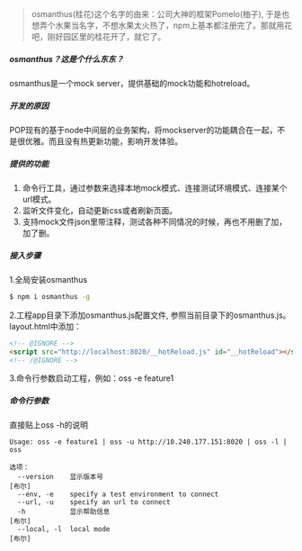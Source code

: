 > osmanthus(桂花)这个名字的由来：公司大神的框架Pomelo(柚子), 于是也想弄个水果当名字，不想水果太火热了，npm上基本都注册完了。那就用花吧，刚好园区里的桂花开了，就它了。

##### osmanthus？这是个什么东东？
osmanthus是一个mock server，提供基础的mock功能和hotreload。

##### 开发的原因
POP现有的基于node中间层的业务架构，将mockserver的功能耦合在一起，不是很优雅。而且没有热更新功能，影响开发体验。

##### 提供的功能
1. 命令行工具，通过参数来选择本地mock模式、连接测试环境模式、连接某个url模式。
2. 监听文件变化，自动更新css或者刷新页面。
3. 支持mock文件json里带注释，测试各种不同情况的时候，再也不用删了加，加了删。

##### 接入步骤
1.全局安装osmanthus
```bash
$ npm i osmanthus -g
```
2.工程app目录下添加osmanthus.js配置文件, 参照当前目录下的osmanthus.js。
layout.html中添加：
```html
<!-- @IGNORE -->
<script src="http://localhost:8020/__hotReload.js" id="__hotReload"></script>
<!-- /@IGNORE -->

```

3.命令行参数启动工程，例如：oss -e feature1


##### 命令行参数
直接贴上oss -h的说明
```
Usage: oss -e feature1 | oss -u http://10.240.177.151:8020 | oss -l | oss

选项：
  --version    显示版本号                                                 [布尔]
  --env, -e    specify a test environment to connect
  --url, -u    specify an url to connect
  -h           显示帮助信息                                               [布尔]
  --local, -l  local mode                                                [布尔]
```